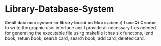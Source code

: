 # Library-Database-System
Small database system for library based on Mac system :)
I use Qt Creator to write the graphic user interface and I provide all necessary files needed for generating the executable file using makefile 
It has six functions, lend book, return book, search card, search book, add card, deleted card. 
